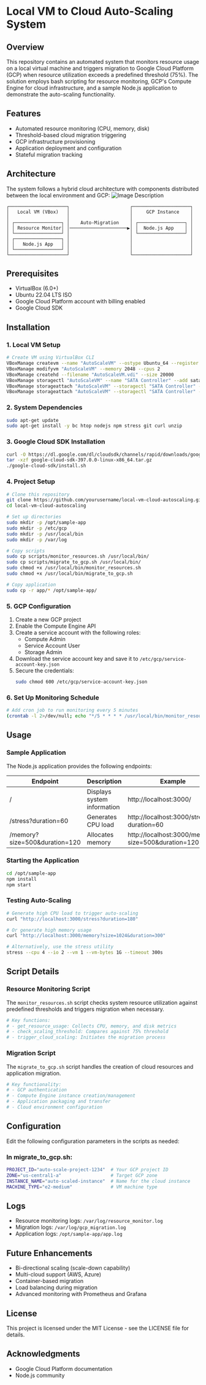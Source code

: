 # Local VM to Cloud Auto-Scaling System

## Overview
This repository contains an automated system that monitors resource usage on a local virtual machine and triggers migration to Google Cloud Platform (GCP) when resource utilization exceeds a predefined threshold (75%). The solution employs bash scripting for resource monitoring, GCP's Compute Engine for cloud infrastructure, and a sample Node.js application to demonstrate the auto-scaling functionality.

## Features
- Automated resource monitoring (CPU, memory, disk)
- Threshold-based cloud migration triggering
- GCP infrastructure provisioning
- Application deployment and configuration
- Stateful migration tracking

## Architecture
The system follows a hybrid cloud architecture with components distributed between the local environment and GCP:
![Image Description](arch-image.png)


```
┌─────────────────────┐                      ┌─────────────────────┐
│   Local VM (VBox)   │                      │     GCP Instance    │
│                     │                      │                     │
│ ┌─────────────────┐ │    Auto-Migration    │ ┌─────────────────┐ │
│ │ Resource Monitor│ │─────────────────────▶│ │  Node.js App    │ │
│ └─────────────────┘ │                      │ └─────────────────┘ │
│ ┌─────────────────┐ │                      │                     │
│ │   Node.js App   │ │                      │                     │
│ └─────────────────┘ │                      │                     │
└─────────────────────┘                      └─────────────────────┘
```

## Prerequisites
- VirtualBox (6.0+)
- Ubuntu 22.04 LTS ISO
- Google Cloud Platform account with billing enabled
- Google Cloud SDK

## Installation

### 1. Local VM Setup
```bash
# Create VM using VirtualBox CLI
VBoxManage createvm --name "AutoScaleVM" --ostype Ubuntu_64 --register
VBoxManage modifyvm "AutoScaleVM" --memory 2048 --cpus 2
VBoxManage createhd --filename "AutoScaleVM.vdi" --size 20000
VBoxManage storagectl "AutoScaleVM" --name "SATA Controller" --add sata
VBoxManage storageattach "AutoScaleVM" --storagectl "SATA Controller" --port 0 --device 0 --type hdd --medium "AutoScaleVM.vdi"
VBoxManage storageattach "AutoScaleVM" --storagectl "SATA Controller" --port 1 --device 0 --type dvddrive --medium ubuntu-22.04-desktop-amd64.iso
```

### 2. System Dependencies
```bash
sudo apt-get update
sudo apt-get install -y bc htop nodejs npm stress git curl unzip
```

### 3. Google Cloud SDK Installation
```bash
curl -O https://dl.google.com/dl/cloudsdk/channels/rapid/downloads/google-cloud-sdk-397.0.0-linux-x86_64.tar.gz
tar -xzf google-cloud-sdk-397.0.0-linux-x86_64.tar.gz
./google-cloud-sdk/install.sh
```

### 4. Project Setup
```bash
# Clone this repository
git clone https://github.com/yourusername/local-vm-cloud-autoscaling.git
cd local-vm-cloud-autoscaling

# Set up directories
sudo mkdir -p /opt/sample-app
sudo mkdir -p /etc/gcp
sudo mkdir -p /usr/local/bin
sudo mkdir -p /var/log

# Copy scripts
sudo cp scripts/monitor_resources.sh /usr/local/bin/
sudo cp scripts/migrate_to_gcp.sh /usr/local/bin/
sudo chmod +x /usr/local/bin/monitor_resources.sh
sudo chmod +x /usr/local/bin/migrate_to_gcp.sh

# Copy application
sudo cp -r app/* /opt/sample-app/
```

### 5. GCP Configuration
1. Create a new GCP project
2. Enable the Compute Engine API
3. Create a service account with the following roles:
   - Compute Admin
   - Service Account User
   - Storage Admin
4. Download the service account key and save it to `/etc/gcp/service-account-key.json`
5. Secure the credentials:
   ```bash
   sudo chmod 600 /etc/gcp/service-account-key.json
   ```

### 6. Set Up Monitoring Schedule
```bash
# Add cron job to run monitoring every 5 minutes
(crontab -l 2>/dev/null; echo "*/5 * * * * /usr/local/bin/monitor_resources.sh") | crontab -
```

## Usage

### Sample Application
The Node.js application provides the following endpoints:

| Endpoint | Description | Example |
|----------|-------------|---------|
| / | Displays system information | http://localhost:3000/ |
| /stress?duration=60 | Generates CPU load | http://localhost:3000/stress?duration=60 |
| /memory?size=500&duration=120 | Allocates memory | http://localhost:3000/memory?size=500&duration=120 |

### Starting the Application
```bash
cd /opt/sample-app
npm install
npm start
```

### Testing Auto-Scaling
```bash
# Generate high CPU load to trigger auto-scaling
curl "http://localhost:3000/stress?duration=180"

# Or generate high memory usage
curl "http://localhost:3000/memory?size=1024&duration=300"

# Alternatively, use the stress utility
stress --cpu 4 --io 2 --vm 1 --vm-bytes 1G --timeout 300s
```

## Script Details

### Resource Monitoring Script
The `monitor_resources.sh` script checks system resource utilization against predefined thresholds and triggers migration when necessary.

```bash
# Key functions:
# - get_resource_usage: Collects CPU, memory, and disk metrics
# - check_scaling_threshold: Compares against 75% threshold
# - trigger_cloud_scaling: Initiates the migration process
```

### Migration Script
The `migrate_to_gcp.sh` script handles the creation of cloud resources and application migration.

```bash
# Key functionality:
# - GCP authentication
# - Compute Engine instance creation/management
# - Application packaging and transfer
# - Cloud environment configuration
```

## Configuration
Edit the following configuration parameters in the scripts as needed:

### In migrate_to_gcp.sh:
```bash
PROJECT_ID="auto-scale-project-1234"  # Your GCP project ID
ZONE="us-central1-a"                  # Target GCP zone
INSTANCE_NAME="auto-scaled-instance"  # Name for the cloud instance
MACHINE_TYPE="e2-medium"              # VM machine type
```

## Logs
- Resource monitoring logs: `/var/log/resource_monitor.log`
- Migration logs: `/var/log/gcp_migration.log`
- Application logs: `/opt/sample-app/app.log`

## Future Enhancements
- Bi-directional scaling (scale-down capability)
- Multi-cloud support (AWS, Azure)
- Container-based migration
- Load balancing during migration
- Advanced monitoring with Prometheus and Grafana

## License
This project is licensed under the MIT License - see the LICENSE file for details.

## Acknowledgments
- Google Cloud Platform documentation
- Node.js community
